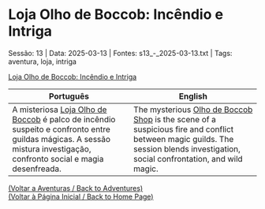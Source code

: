 
# Loja Olho de Boccob: Incêndio e Intriga

Sessão: 13 | Data: 2025-03-13 | Fontes: s13_-_2025-03-13.txt | Tags: aventura, loja, intriga

[Loja Olho de Boccob: Incêndio e Intriga](incendio_loja_olho_de_boccob.png)

| Português | English |
|-----------|---------|
| A misteriosa [Loja Olho de Boccob](loja_olho_de_boccob.md) é palco de incêndio suspeito e confronto entre guildas mágicas. A sessão mistura investigação, confronto social e magia desenfreada. | The mysterious [Olho de Boccob Shop](loja_olho_de_boccob.md) is the scene of a suspicious fire and conflict between magic guilds. The session blends investigation, social confrontation, and wild magic. |

[(Voltar a Aventuras / Back to Adventures)](aventuras.md)  
[(Voltar à Página Inicial / Back to Home Page)](home.md)

